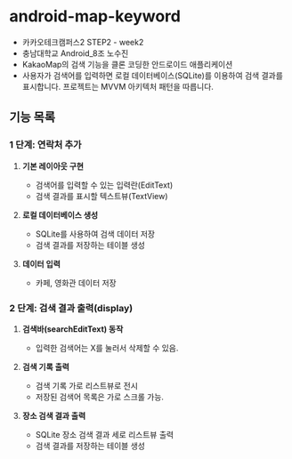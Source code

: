 # android-map-keyword
- 카카오테크캠퍼스2 STEP2 - week2
- 충남대학교 Android_8조 노수진
- KakaoMap의 검색 기능을 클론 코딩한 안드로이드 애플리케이션
- 사용자가 검색어를 입력하면 로컬 데이터베이스(SQLite)를 이용하여 검색 결과를 표시합니다. 프로젝트는 MVVM 아키텍처 패턴을 따릅니다.

## 기능 목록
### 1 단계: 연락처 추가
1. **기본 레이아웃 구현**
    - 검색어를 입력할 수 있는 입력란(EditText)
    - 검색 결과를 표시할 텍스트뷰(TextView)

2. **로컬 데이터베이스 생성**
    - SQLite를 사용하여 검색 데이터 저장
    - 검색 결과를 저장하는 테이블 생성

3. **데이터 입력**
    - 카페, 영화관 데이터 저장

### 2 단계: 검색 결과 출력(display)
1. **검색바(searchEditText) 동작**
   - 입력한 검색어는 X를 눌러서 삭제할 수 있음.
   
2. **검색 기록 출력**
   - 검색 기록 가로 리스트뷰로 전시
   - 저장된 검색어 목록은 가로 스크롤 가능.
   
3. **장소 검색 결과 출력**
   - SQLite 장소 검색 결과 세로 리스트뷰 출력 
   - 검색 결과를 저장하는 테이블 생성